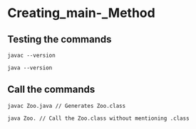 # Creating_main-_Method

## Testing the commands

```
javac --version

java --version
```
## Call the commands

```
javac Zoo.java // Generates Zoo.class

java Zoo. // Call the Zoo.class without mentioning .class
```